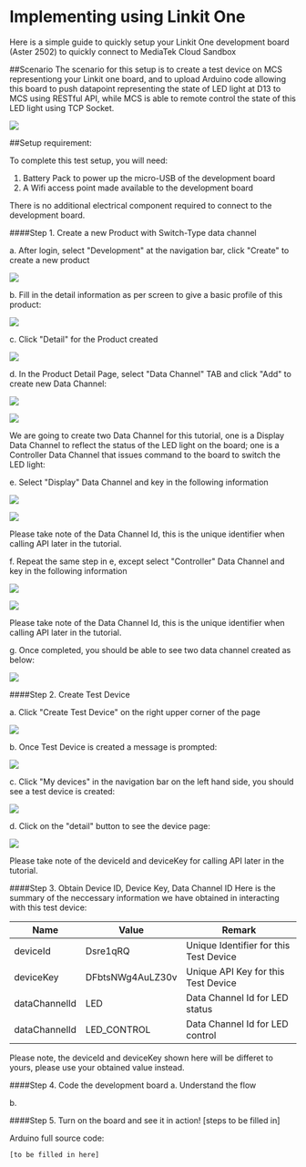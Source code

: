 # Implementing using Linkit One

Here is a simple guide to quickly setup your Linkit One development board (Aster 2502) to quickly connect to MediaTek Cloud Sandbox

##Scenario
The scenario for this setup is to create a test device on MCS representiong your Linkit one board, and to upload Arduino code allowing this board to push datapoint representing the state of LED light at D13 to MCS using RESTful API, while MCS is able to remote control the state of this LED light using TCP Socket.

![](https://raw.githubusercontent.com/Mediatek-Cloud/MCS/master/graphics/00_scenario.JPG)



##Setup requirement:

To complete this test setup, you will need:

1. Battery Pack to power up the micro-USB of the development board
2. A Wifi access point made available to the development board

There is no additional electrical component required to connect to the development board.


####Step 1. Create a new Product with Switch-Type data channel

a. After login, select "Development" at the navigation bar, click "Create" to create a new product

![](https://raw.githubusercontent.com/Mediatek-Cloud/MCS/master/graphics/CreateProduct.JPG)

b. Fill in the detail information as per screen to give a basic profile of this product:

![](https://raw.githubusercontent.com/Mediatek-Cloud/MCS/master/graphics/LinkIt-one-tutorial/02-Create-Product.JPG)

c. Click "Detail" for the Product created

![](https://raw.githubusercontent.com/Mediatek-Cloud/MCS/master/graphics/LinkIt-one-tutorial/03-Product-List.JPG)

d. In the Product Detail Page, select "Data Channel" TAB and click "Add" to create new Data Channel:

![](https://raw.githubusercontent.com/Mediatek-Cloud/MCS/master/graphics/LinkIt-one-tutorial/04-Add-Data-Channel.JPG)

![](https://raw.githubusercontent.com/Mediatek-Cloud/MCS/master/graphics/LinkIt-one-tutorial/05-Add-Data-Channel.JPG)

We are going to create two Data Channel for this tutorial, one is a Display Data Channel to reflect the status of the LED light on the board; one is a Controller Data Channel that issues command to the board to switch the LED light:

e. Select "Display" Data Channel and key in the following information

![](https://raw.githubusercontent.com/Mediatek-Cloud/MCS/master/graphics/LinkIt-one-tutorial/05a-Add-Data-Channel.JPG)

![](https://raw.githubusercontent.com/Mediatek-Cloud/MCS/master/graphics/LinkIt-one-tutorial/07-Add-Data-Channel.JPG)

Please take note of the Data Channel Id, this is the unique identifier when calling API later in the tutorial.

f. Repeat the same step in e, except select "Controller" Data Channel and key in the following information

![](https://raw.githubusercontent.com/Mediatek-Cloud/MCS/master/graphics/LinkIt-one-tutorial/05b-Add-Data-Channel.JPG)

![](https://raw.githubusercontent.com/Mediatek-Cloud/MCS/master/graphics/LinkIt-one-tutorial/08-Add-Data-Channel.JPG)

Please take note of the Data Channel Id, this is the unique identifier when calling API later in the tutorial.

g. Once completed, you should be able to see two data channel created as below:

![](https://raw.githubusercontent.com/Mediatek-Cloud/MCS/master/graphics/LinkIt-one-tutorial/09-Create-Test-Device.JPG)

####Step 2. Create Test Device

a. Click "Create Test Device" on the right upper corner of the page

![](https://raw.githubusercontent.com/Mediatek-Cloud/MCS/master/graphics/LinkIt-one-tutorial/09a-Create-Test-Device.JPG)

b. Once Test Device is created a message is prompted:

![](https://raw.githubusercontent.com/Mediatek-Cloud/MCS/master/graphics/LinkIt-one-tutorial/10-Create-Test-Device.JPG)

c. Click "My devices" in the navigation bar on the left hand side, you should see a test device is created:

![](https://raw.githubusercontent.com/Mediatek-Cloud/MCS/master/graphics/LinkIt-one-tutorial/11-Test-Device.JPG)

d. Click on the "detail" button to see the device page:

![](https://raw.githubusercontent.com/Mediatek-Cloud/MCS/master/graphics/LinkIt-one-tutorial/12-Test-Device.JPG)

Please take note of the deviceId and deviceKey for calling API later in the tutorial.

####Step 3. Obtain Device ID, Device Key, Data Channel ID
Here is the summary of the neccessary information we have obtained in interacting with this test device:

| Name | Value | Remark |
| -- | -- | -- |
| deviceId | Dsre1qRQ | Unique Identifier for this Test Device |
| deviceKey | DFbtsNWg4AuLZ30v  | Unique API Key for this Test Device |
| dataChannelId | LED | Data Channel Id for LED status |
| dataChannelId | LED_CONTROL | Data Channel Id for LED control |

Please note, the deviceId and deviceKey shown here will be differet to yours, please use your obtained value instead.

####Step 4. Code the development board
a. Understand the flow

b.

####Step 5. Turn on the board and see it in action!
[steps to be filled in]

Arduino full source code:

```
[to be filled in here]

```




